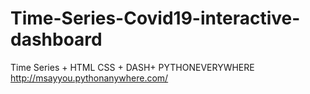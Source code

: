 # Time-Series-Covid19-interactive-dashboard
Time Series + HTML CSS + DASH+ PYTHONEVERYWHERE
http://msayyou.pythonanywhere.com/
